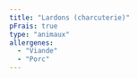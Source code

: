 ```yaml
---
title: "Lardons (charcuterie)"
pFrais: true
type: "animaux"
allergenes:
  - "Viande"
  - "Porc"
---
```

